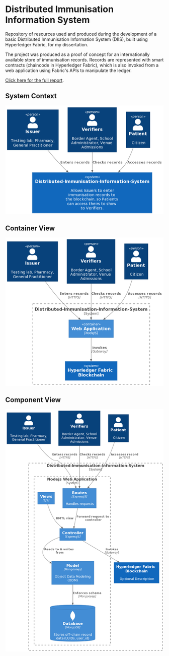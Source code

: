 # Distributed Immunisation Information System
Repository of resources used and produced during the development of a basic Distributed Immunisation Information System (DIIS), built using Hyperledger Fabric, for my dissertation.

The project was produced as a proof of concept for an internationally available store of immunisation records. Records are represented with smart contracts (chaincode in Hyperledger Fabric), which is also invoked from a web application using Fabric's APIs to manipulate the ledger. 

[Click here for the full report](draft/main.pdf "Report writeup").


## System Context
![System context diagram](draft/images/system-context.png)

## Container View
![Container view diagram](draft/images/system-lower-view.png)

## Component View
![Component view diagram](draft/images/lower-lower.png)